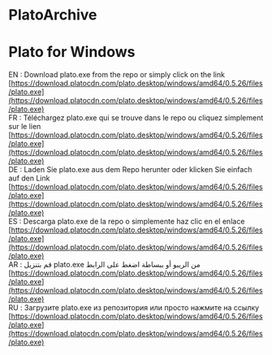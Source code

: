 # PlatoArchive
# Plato for Windows
 
EN : Download plato.exe from the repo or simply click on the link [https://download.platocdn.com/plato.desktop/windows/amd64/0.5.26/files/plato.exe](https://download.platocdn.com/plato.desktop/windows/amd64/0.5.26/files/plato.exe) <br>
FR : Téléchargez plato.exe qui se trouve dans le repo ou cliquez simplement sur le lien [https://download.platocdn.com/plato.desktop/windows/amd64/0.5.26/files/plato.exe](https://download.platocdn.com/plato.desktop/windows/amd64/0.5.26/files/plato.exe) <br>
DE : Laden Sie plato.exe aus dem Repo herunter oder klicken Sie einfach auf den Link [https://download.platocdn.com/plato.desktop/windows/amd64/0.5.26/files/plato.exe](https://download.platocdn.com/plato.desktop/windows/amd64/0.5.26/files/plato.exe) <br>
ES : Descarga plato.exe de la repo o simplemente haz clic en el enlace [https://download.platocdn.com/plato.desktop/windows/amd64/0.5.26/files/plato.exe](https://download.platocdn.com/plato.desktop/windows/amd64/0.5.26/files/plato.exe) <br>
AR : قم بتنزيل plato.exe من الريبو أو ببساطة اضغط على الرابط [https://download.platocdn.com/plato.desktop/windows/amd64/0.5.26/files/plato.exe](https://download.platocdn.com/plato.desktop/windows/amd64/0.5.26/files/plato.exe) <br>
RU : Загрузите plato.exe из репозитория или просто нажмите на ссылку [https://download.platocdn.com/plato.desktop/windows/amd64/0.5.26/files/plato.exe](https://download.platocdn.com/plato.desktop/windows/amd64/0.5.26/files/plato.exe) <br>

